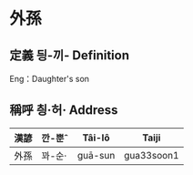 # 外孫
## 定義 딍-끼- Definition




Eng：Daughter's son

## 稱呼 칑·허· Address

漢諺 | 깐-뿐ˆ | Tâi-lô | Taiji
--- | --- | --- | --- 
外孫 | 꽈-순· | guā-sun | gua33soon1 
